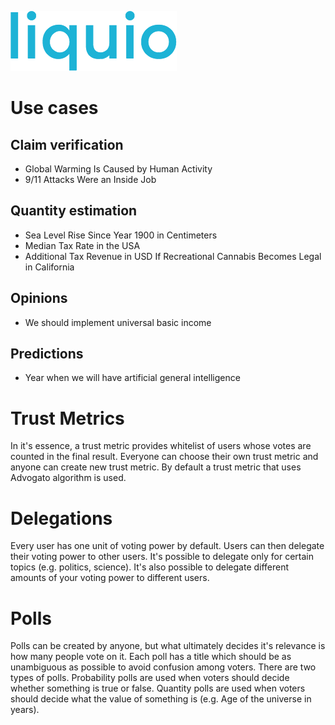 ![liquio logo](web/static/assets/images/logo.png)

# Use cases

## Claim verification
  * Global Warming Is Caused by Human Activity
  * 9/11 Attacks Were an Inside Job

## Quantity estimation
  * Sea Level Rise Since Year 1900 in Centimeters
  * Median Tax Rate in the USA
  * Additional Tax Revenue in USD If Recreational Cannabis Becomes Legal in California

## Opinions
  * We should implement universal basic income

## Predictions
  * Year when we will have artificial general intelligence


# Trust Metrics

In it's essence, a trust metric provides whitelist of users whose votes are counted in the final result. Everyone can choose their own trust metric and anyone can create new trust metric. By default a trust metric that uses Advogato algorithm is used.

# Delegations

Every user has one unit of voting power by default. Users can then delegate their voting power to other users. It's possible to delegate only for certain topics (e.g. politics, science). It's also possible to delegate different amounts of your voting power to different users.

# Polls

Polls can be created by anyone, but what ultimately decides it's relevance is how many people vote on it. Each poll has a title which should be as unambiguous as possible to avoid confusion among voters. There are two types of polls. Probability polls are used when voters should decide whether something is true or false. Quantity polls are used when voters should decide what the value of something is (e.g. Age of the universe in years).
